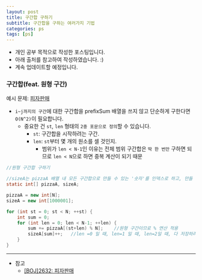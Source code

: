 ```yaml
---
layout: post
title: 구간합 구하기
subtitle: 구간합을 구하는 여러가지 기법
categories: ps
tags: [ps]
---
```


- 개인 공부 목적으로 작성한 포스팅입니다.
- 아래 출처를 참고하여 작성하였습니다. :)
- 계속 업데이트할 예정입니다.

### 구간합(feat. 원형 구간)

예시 문제: [피자판매](https://www.acmicpc.net/problem/2632)

- `i~j까지의 구간`에 대한 구간합을 prefixSum 배열을 쓰지 않고 단순하게 구한다면 `O(N^2)`이 필요합니다.
  - 중요한 건 `st`, `len` 형태의 `2중 포문으로 정의`할 수 있습니다.
    - `st`: 구간합을 시작하려는 구간.
    - `len`: `st`부터 몇 개의 원소를 셀 것인지.
      - 범위가 `len < N-1`인 이유는 전체 범위 구간합은 `딱 한 번만` 구하면 되므로 `len < N`으로 하면 중복 계산이 되기 때문

```java
//원형 구간합 구하기

//sizeA는 pizzaA 배열 내 모든 구간합으로 만들 수 있는 '숫자'를 인덱스로 하고, 만들 수 있는 '경우의 수'를 배열값으로 합니다.
static int[] pizzaA, sizeA;

pizzaA = new int[N];
sizeA = new int[1000001];

for (int st = 0; st < N; ++st) {
    int sum = 0;
    for (int len = 0; len < N-1; ++len) {
        sum += pizzaA[(st+len) % N];    //원형 구간이므로 % 연산 적용
        sizeA[sum]++;   //len =0 일 때, len=1 일 때, len=2일 때, 다 저장하려고 이 때 ++ 연산
    }
}
```

---

- 참고
  - [[BOJ]2632: 피자판매](https://travelbeeee.tistory.com/489)
